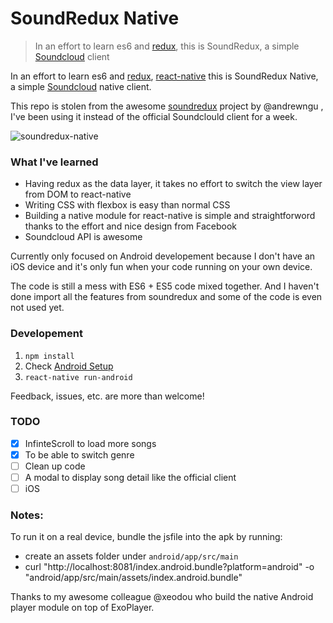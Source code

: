 # SoundRedux Native

> In an effort to learn es6 and [redux](https://github.com/rackt/redux), this is SoundRedux, a simple [Soundcloud](http://soundcloud.com) client

In an effort to learn es6 and [redux](https://github.com/rackt/redux), [react-native](https://facebook.github.io/react-native/) this is SoundRedux Native, a simple [Soundcloud](http://soundcloud.com) native client.

This repo is stolen from the awesome [soundredux](https://soundredux.io/) project by @andrewngu , I've been using it instead of the official Soundclould client for a week.

![soundredux-native](https://cloud.githubusercontent.com/assets/1183541/10914547/e0eba9e2-828d-11e5-99f2-096946a0fb93.gif)

### What I've learned

* Having redux as the data layer, it takes no effort to switch the view layer from DOM to react-native
* Writing CSS with flexbox is easy than normal CSS
* Building a native module for react-native is simple and straightforword thanks to the effort and nice design from Facebook
* Soundcloud API is awesome

Currently only focused on Android developement because I don't have an iOS device and it's only fun when your code running on your own device.

The code is still a mess with ES6 + ES5 code mixed together. And I haven't done import all the features from soundredux and some of the code is even not used yet.

### Developement

1. `npm install`
2. Check [Android Setup](https://facebook.github.io/react-native/docs/android-setup.html#content)
3. `react-native run-android`

Feedback, issues, etc. are more than welcome!

### TODO

- [x] InfinteScroll to load more songs
- [x] To be able to switch genre
- [ ] Clean up code
- [ ] A modal to display song detail like the official client
- [ ] iOS

### Notes:

To run it on a real device, bundle the jsfile into the apk by running:

* create an assets folder under `android/app/src/main`
* curl "http://localhost:8081/index.android.bundle?platform=android" -o "android/app/src/main/assets/index.android.bundle"

Thanks to my awesome colleague @xeodou who build the native Android player module on top of ExoPlayer.
